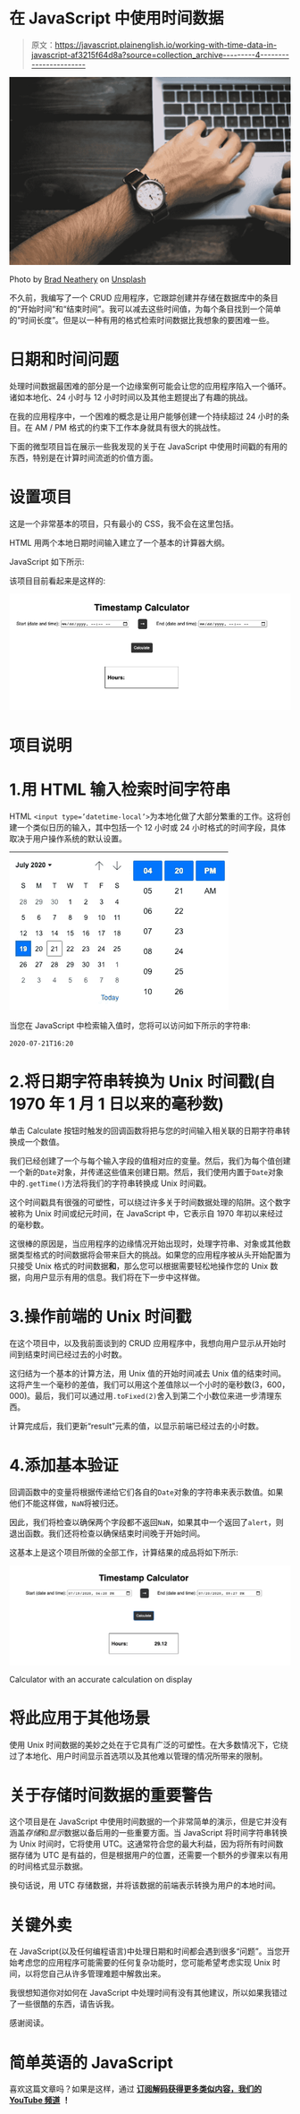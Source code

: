 # 在 JavaScript 中使用时间数据

> 原文：<https://javascript.plainenglish.io/working-with-time-data-in-javascript-af3215f64d8a?source=collection_archive---------4----------------------->

![](img/1212a5663302d00a6f3db08cd9431c2a.png)

Photo by [Brad Neathery](https://unsplash.com/@bradneathery?utm_source=unsplash&utm_medium=referral&utm_content=creditCopyText) on [Unsplash](https://unsplash.com/s/photos/time?utm_source=unsplash&utm_medium=referral&utm_content=creditCopyText)

不久前，我编写了一个 CRUD 应用程序，它跟踪创建并存储在数据库中的条目的“开始时间”和“结束时间”。我可以减去这些时间值，为每个条目找到一个简单的“时间长度”。但是以一种有用的格式检索时间数据比我想象的要困难一些。

# 日期和时间问题

处理时间数据最困难的部分是一个边缘案例可能会让您的应用程序陷入一个循环。诸如本地化、24 小时与 12 小时时间以及其他主题提出了有趣的挑战。

在我的应用程序中，一个困难的概念是让用户能够创建一个持续超过 24 小时的条目。在 AM / PM 格式的约束下工作本身就具有很大的挑战性。

下面的微型项目旨在展示一些我发现的关于在 JavaScript 中使用时间戳的有用的东西，特别是在计算时间流逝的价值方面。

# 设置项目

这是一个非常基本的项目，只有最小的 CSS，我不会在这里包括。

HTML 用两个本地日期时间输入建立了一个基本的计算器大纲。

JavaScript 如下所示:

该项目目前看起来是这样的:

![](img/8888db26cded0de409dc8155195c41c0.png)

# 项目说明

# 1.用 HTML 输入检索时间字符串

HTML `<input type=’datetime-local’>`为本地化做了大部分繁重的工作。这将创建一个类似日历的输入，其中包括一个 12 小时或 24 小时格式的时间字段，具体取决于用户操作系统的默认设置。

![](img/9987e495cfa8b7a7ee02baaed6479f02.png)

当您在 JavaScript 中检索输入值时，您将可以访问如下所示的字符串:

```
2020-07-21T16:20
```

# 2.将日期字符串转换为 Unix 时间戳(自 1970 年 1 月 1 日以来的毫秒数)

单击 Calculate 按钮时触发的回调函数将把与您的时间输入相关联的日期字符串转换成一个数值。

我们已经创建了一个与每个输入字段的值相对应的变量。然后，我们为每个值创建一个新的`Date`对象，并传递这些值来创建日期。然后，我们使用内置于`Date`对象中的`.getTime()`方法将我们的字符串转换成 Unix 时间戳。

这个时间戳具有很强的可塑性，可以绕过许多关于时间数据处理的陷阱。这个数字被称为 Unix 时间或纪元时间，在 JavaScript 中，它表示自 1970 年初以来经过的毫秒数。

这很棒的原因是，当应用程序的边缘情况开始出现时，处理字符串、对象或其他数据类型格式的时间数据将会带来巨大的挑战。如果您的应用程序被从头开始配置为只接受 Unix 格式的时间数据**和**，那么您可以根据需要轻松地操作您的 Unix 数据，向用户显示有用的信息。我们将在下一步中这样做。

# 3.操作前端的 Unix 时间戳

在这个项目中，以及我前面谈到的 CRUD 应用程序中，我想向用户显示从开始时间到结束时间已经过去的小时数。

这归结为一个基本的计算方法，用 Unix 值的开始时间减去 Unix 值的结束时间。这将产生一个毫秒的差值，我们可以用这个差值除以一个小时的毫秒数(3，600，000)。最后，我们可以通过用`.toFixed(2)`舍入到第二个小数位来进一步清理东西。

计算完成后，我们更新“result”元素的值，以显示前端已经过去的小时数。

# 4.添加基本验证

回调函数中的变量将根据传递给它们各自的`Date`对象的字符串来表示数值。如果他们不能这样做，`NaN`将被归还。

因此，我们将检查以确保两个字段都不返回`NaN`，如果其中一个返回了`alert`，则退出函数。我们还将检查以确保结束时间晚于开始时间。

这基本上是这个项目所做的全部工作，计算结果的成品将如下所示:

![](img/1676c2f37dac776c5bff395cc4b2e2ee.png)

Calculator with an accurate calculation on display

# 将此应用于其他场景

使用 Unix 时间数据的美妙之处在于它具有广泛的可塑性。在大多数情况下，它绕过了本地化、用户时间显示首选项以及其他难以管理的情况所带来的限制。

# 关于存储时间数据的重要警告

这个项目是在 JavaScript 中使用时间数据的一个非常简单的演示，但是它并没有涵盖*存储*和*显示*数据以备后用的一些重要方面。当 JavaScript 将时间字符串转换为 Unix 时间时，它将使用 UTC。这通常符合您的最大利益，因为将所有时间数据存储为 UTC 是有益的，但是根据用户的位置，还需要一个额外的步骤来以有用的时间格式显示数据。

换句话说，用 UTC 存储数据，并将该数据的前端表示转换为用户的本地时间。

# 关键外卖

在 JavaScript(以及任何编程语言)中处理日期和时间都会遇到很多“问题”。当您开始考虑您的应用程序可能需要的任何复杂功能时，您可能希望考虑实现 Unix 时间，以将您自己从许多管理难题中解救出来。

我很想知道你对如何在 JavaScript 中处理时间有没有其他建议，所以如果我错过了一些很酷的东西，请告诉我。

感谢阅读。

# 简单英语的 JavaScript

喜欢这篇文章吗？如果是这样，通过 [**订阅解码获得更多类似内容，我们的 YouTube 频道**](https://www.youtube.com/channel/UCtipWUghju290NWcn8jhyAw) **！**
